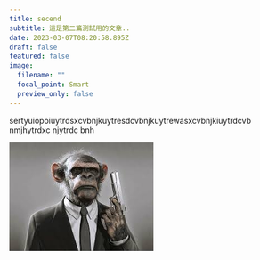 ```yaml
---
title: secend
subtitle: 這是第二篇測試用的文章..
date: 2023-03-07T08:20:58.895Z
draft: false
featured: false
image:
  filename: ""
  focal_point: Smart
  preview_only: false
---
```

s﻿ertyuiopoiuytrdsxcvbnjkuytresdcvbnjkuytrewasxcvbnjkiuytrdcvb nmjhytrdxc njytrdc bnh

![FF Knight - Garena officially revealed Free Fire's new... | Facebook](monkey.jpg)

![]()